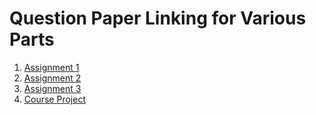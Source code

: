 # Question Paper Linking for Various Parts

1. [Assignment 1](https://github.com/iamprasann/SEM-4---IITB-EE/blob/main/CS736/Assignment%201/assignmentImageDenoising.pdf)
2. [Assignment 2](https://github.com/iamprasann/SEM-4---IITB-EE/blob/main/CS736/Assignment%202/assignmentImageSegmentation.pdf)
3. [Assignment 3](https://github.com/iamprasann/SEM-4---IITB-EE/blob/main/CS736/Assignment%203/assignmentShapeAnalysis.pdf)
4. [Course Project](https://github.com/iamprasann/SEM-4---IITB-EE/blob/main/CS736/Course%20Project/PPT.pdf)

